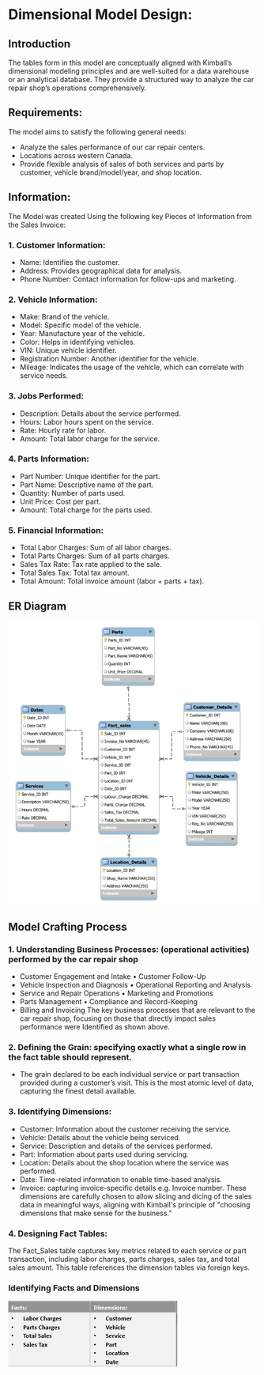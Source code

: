 # Dimensional Model Design:

## Introduction

The tables form in this model are conceptually aligned with Kimball’s dimensional modeling principles and are well-suited for a data warehouse or an analytical database. They provide a structured way to analyze the car repair shop’s operations comprehensively.
## Requirements:
The model aims to satisfy the following general needs:
- Analyze the sales performance of our car repair centers.
- Locations across western Canada.
- Provide flexible analysis of sales of both services and parts by customer, vehicle
brand/model/year, and shop location.

## Information:
The Model was created Using the following key Pieces of Information from the
Sales Invoice:
### 1. Customer Information:
- Name: Identifies the customer.
- Address: Provides geographical data for analysis.
- Phone Number: Contact information for follow-ups and marketing.
### 2. Vehicle Information:
- Make: Brand of the vehicle.
- Model: Specific model of the vehicle.
- Year: Manufacture year of the vehicle.
- Color: Helps in identifying vehicles.
- VIN: Unique vehicle identifier.
- Registration Number: Another identifier for the vehicle.
- Mileage: Indicates the usage of the vehicle, which can correlate with service
needs.
### 3. Jobs Performed:
- Description: Details about the service performed.
- Hours: Labor hours spent on the service.
- Rate: Hourly rate for labor.
- Amount: Total labor charge for the service.
### 4. Parts Information:
- Part Number: Unique identifier for the part.
- Part Name: Descriptive name of the part.
- Quantity: Number of parts used.
- Unit Price: Cost per part.
- Amount: Total charge for the parts used.
### 5. Financial Information:
- Total Labor Charges: Sum of all labor charges.
- Total Parts Charges: Sum of all parts charges.
- Sales Tax Rate: Tax rate applied to the sale.
- Total Sales Tax: Total tax amount.
- Total Amount: Total invoice amount (labor + parts + tax).

## ER Diagram

![](data_guy.jpg)

## Model Crafting Process 
### 1.	Understanding Business Processes: (operational activities) performed by the car repair shop 
-	Customer Engagement and Intake 	• Customer Follow-Up 
-	Vehicle Inspection and Diagnosis 	• Operational Reporting and Analysis 
-	Service and Repair Operations 	• Marketing and Promotions 
-	Parts Management 	• Compliance and Record-Keeping 
-	Billing and Invoicing 
The key business processes that are relevant to the car repair shop, focusing on those that directly impact sales performance were Identified as shown above. 
### 2.	Defining the Grain: specifying exactly what a single row in the fact table should represent. 
-	The grain declared to be each individual service or part transaction provided during a customer’s visit. This is the most atomic level of data, capturing the finest detail available.  
### 3.	Identifying Dimensions: 
-	Customer: Information about the customer receiving the service. 
-	Vehicle: Details about the vehicle being serviced. 
-	Service: Description and details of the services performed. 
-	Part: Information about parts used during servicing. 
-	Location: Details about the shop location where the service was performed. 
-	Date: Time-related information to enable time-based analysis. 
-	Invoice: capturing invoice-specific details e.g. Invoice number. 
These dimensions are carefully chosen to allow slicing and dicing of the sales data in meaningful ways, aligning with Kimball's principle of "choosing dimensions that make sense for the business." 
### 4.	Designing Fact Tables: 
The Fact_Sales table captures key metrics related to each service or part transaction, including labor charges, parts charges, sales tax, and total sales amount. This table references the dimension tables via foreign keys.
### Identifying Facts and Dimensions 
![](tables.PNG)

